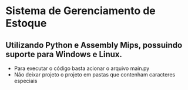 # Sistema de Gerenciamento de Estoque
## Utilizando Python e Assembly Mips, possuindo suporte para Windows e Linux.

- Para executar o código basta acionar o arquivo main.py
- Não deixar projeto o projeto em pastas que contenham caracteres especiais
